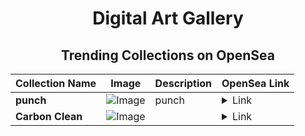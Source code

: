 <div align="center">

# Digital Art Gallery

## Trending Collections on OpenSea

| Collection Name                       | Image                                                                                     | Description                       | OpenSea Link                                                                                          |
|---------------------------------------|-------------------------------------------------------------------------------------------|-----------------------------------|--------------------------------------------------------------------------------------------------------|
| **punch** | ![Image](https://i.seadn.io/s/raw/files/b43faa9296ba24cb7efe1c06c8787c23.png?w=500&auto=format?w=200&auto=format) | punch | <details><summary>Link</summary>[punch](https://opensea.io/collection/punch-37)</details> |
| **Carbon Clean** | ![Image](https://i.seadn.io/s/raw/files/e63c8b1d824e891bd49b3c9aae951861.jpg?w=500&auto=format?w=200&auto=format) |  | <details><summary>Link</summary>[Carbon Clean](https://opensea.io/collection/carbon-clean)</details> |

</div>